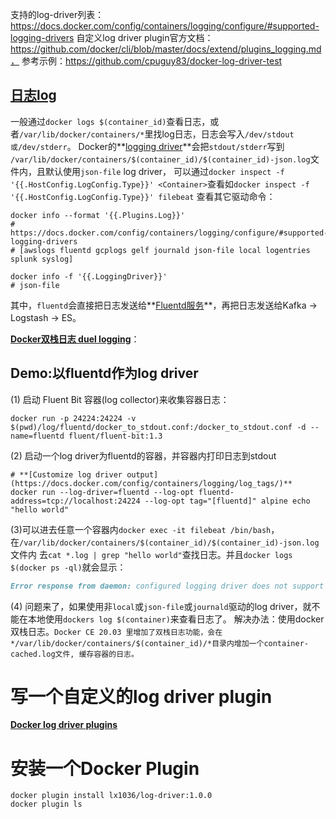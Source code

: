 
支持的log-driver列表：https://docs.docker.com/config/containers/logging/configure/#supported-logging-drivers
自定义log driver plugin官方文档：https://github.com/docker/cli/blob/master/docs/extend/plugins_logging.md，
参考示例：https://github.com/cpuguy83/docker-log-driver-test


## **[日志log](https://docs.docker.com/config/containers/logging/)**
一般通过`docker logs $(container_id)`查看日志，或者`/var/lib/docker/containers/*`里找log日志，日志会写入`/dev/stdout或/dev/stderr`。
Docker的**[logging driver](https://docs.docker.com/config/containers/logging/configure/)**会把`stdout/stderr`写到
`/var/lib/docker/containers/$(container_id)/$(container_id)-json.log`文件内，且默认使用`json-file` log driver，
可以通过`docker inspect -f '{{.HostConfig.LogConfig.Type}}' <Container>`查看如`docker inspect -f '{{.HostConfig.LogConfig.Type}}' filebeat`
查看其它驱动命令：
```shell script
docker info --format '{{.Plugins.Log}}'
# https://docs.docker.com/config/containers/logging/configure/#supported-logging-drivers
# [awslogs fluentd gcplogs gelf journald json-file local logentries splunk syslog]

docker info -f '{{.LoggingDriver}}'
# json-file
```
其中，`fluentd`会直接把日志发送给**[Fluentd服务](http://www.fluentd.org)**，再把日志发送给Kafka -> Logstash -> ES。

**[Docker双栈日志 duel logging](https://mp.weixin.qq.com/s/oZ5xbCbO_1lsgEa3QKBxoQ)**：
## Demo:以fluentd作为log driver
(1) 启动 Fluent Bit 容器(log collector)来收集容器日志：
```shell script
docker run -p 24224:24224 -v $(pwd)/log/fluentd/docker_to_stdout.conf:/docker_to_stdout.conf -d --name=fluentd fluent/fluent-bit:1.3
```

(2) 启动一个log driver为fluentd的容器，并容器内打印日志到stdout
```shell script
# **[Customize log driver output](https://docs.docker.com/config/containers/logging/log_tags/)**
docker run --log-driver=fluentd --log-opt fluentd-address=tcp://localhost:24224 --log-opt tag="[fluentd]" alpine echo "hello world"
```

(3)可以进去任意一个容器内`docker exec -it filebeat /bin/bash`，在`/var/lib/docker/containers/$(container_id)/$(container_id)-json.log`文件内
去`cat *.log | grep "hello world"`查找日志。并且`docker logs $(docker ps -ql)`就会显示：
```markdown
Error response from daemon: configured logging driver does not support reading
```

(4) 问题来了，如果使用非`local`或`json-file`或`journald`驱动的log driver，就不能在本地使用`dockers log $(container)`来查看日志了。
解决办法：使用docker双栈日志。`Docker CE 20.03 里增加了双栈日志功能，会在*/var/lib/docker/containers/$(container_id)/*目录内增加一个container-cached.log文件,
缓存容器的日志。`



# 写一个自定义的log driver plugin
**[Docker log driver plugins](https://docs.docker.com/engine/extend/plugins_logging/)**

# 安装一个Docker Plugin
```shell script
docker plugin install lx1036/log-driver:1.0.0
docker plugin ls
```
